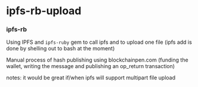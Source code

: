 # ipfs-rb-upload

### ipfs-rb

Using IPFS and `ipfs-ruby` gem to call ipfs and to upload one file (ipfs add is done by shelling out to bash at the moment)


Manual process of hash publishing using blockchainpen.com (funding the wallet, writing the message and publishing an op_return transaction)


notes: it would be great if/when ipfs will support multipart file upload
